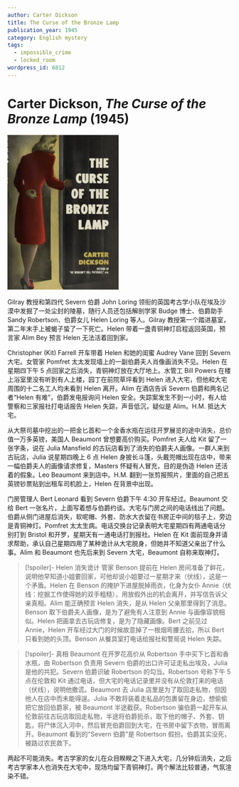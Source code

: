 ```yaml
---
author: Carter Dickson
title: The Curse of the Bronze Lamp
publication_year: 1945
category: English mystery
tags:
  - impossible_crime
  - locked_room
wordpress_id: 6812
---
```


# Carter Dickson, <i>The Curse of the Bronze Lamp</i> (1945)

<img src=images/1945_cover.jpg width=250/>

Gilray 教授和第四代 Severn 伯爵 John Loring 领衔的英国考古学小队在埃及沙漠中发掘了一处尘封的陵墓，随行人员还包括解剖学家 Budge 博士、伯爵助手 Sandy Robertson、伯爵女儿 Helen Loring 等人。Gilray 教授第一个踏进墓室，第二年末手上被蝎子蛰了一下死亡。Helen 带着一盏青铜神灯启程返回英国，预言家 Alim Bey 预言 Helen 无法活着回到家。

Christopher (Kit) Farrell 开车带着 Helen 和她的闺蜜 Audrey Vane 回到 Severn 大宅。女管家 Pomfret 太太发现墙上的一副伯爵夫人肖像画消失不见。Helen 在星期四下午 5 点回家之后消失，青铜神灯放在大厅地上。水管工 Bill Powers 在楼上浴室里没有听到有人上楼，园丁在前院草坪看到 Helen 进入大宅，但他和大宅周围的十二名工人均未看到 Helen 离开。Alim 在酒店告诉 Severn 伯爵和两名记者“Helen 有难”，伯爵发电报询问 Helen 安全。失踪案发生不到一小时，有人给警察和三家报社打电话报告 Helen 失踪，声音低沉，疑似是 Alim。H.M. 抵达大宅。

从大祭司墓中挖出的一把金匕首和一个金香水瓶在运往开罗展览的途中消失，总价值一万多英镑，美国人 Beaumont 曾想要高价购买。Pomfret 夫人给 Kit 留了一张字条，说在 Julia Mansfield 的古玩店看到了消失的伯爵夫人画像。一群人来到古玩店，Julia 说星期四晚上 6 点 Helen 身披长斗篷，头戴兜帽出现在店中，带来一幅伯爵夫人的画像请求修复，Masters 怀疑有人冒充，目的是伪造 Helen 还活着的假象。Leo Beaumont 来到店中。H.M. 翻到一张剪报照片，里面的自己把五英镑钞票贴到出租车司机脸上，Helen 在背景中出现。

门房管理人 Bert Leonard 看到 Severn 伯爵下午 4:30 开车经过。Beaumont 交给 Bert 一张名片，上面写着想与伯爵约谈。大宅与门房之间的电话线出了问题。伯爵从侧门进屋后消失，软呢帽、外套、防水大衣留在书房正中间的毯子上，旁边是青铜神灯。Pomfret 太太生病。电话交换台记录表明大宅星期四有两通电话分别打到 Bristol 和开罗，星期天有一通电话打到报社。Helen 在 Kit 面前现身并请求帮助，承认自己星期四用了某种诡计从大宅脱身，但她并不知道父亲出了什么事。Alim 和 Beaumont 也先后来到 Severn 大宅，Beaumont 自称来取神灯。

> [!spoiler]- Helen 消失诡计
> 管家 Benson 提前在 Helen 房间准备了鲜花，说明他早知道小姐要回家，可他却说小姐要过一星期才来（伏线），这是一个矛盾。Helen 在 Benson 的掩护下进屋脱掉雨衣，化身为女仆 Annie（伏线：挖掘工作使得她的双手粗糙），用放假外出的机会离开，并写信告诉父亲真相。Alim 能正确预言 Helen 消失，是从 Helen 父亲那里得到了消息。Benson 取下伯爵夫人画像，是为了避免有人注意到 Annie 与画像容貌相似。Helen 把画拿去古玩店修复，是为了隐藏画像。Bert 之前见过 Annie，Helen 开车经过大门的时候故意掉了一根烟弯腰去拾，所以 Bert 只看到她的头顶。Benson 从餐具室打电话给报社和警局说 Helen 失踪。

> [!spoiler]- 真相
> Beaumont 在开罗花高价从 Robertson 手中买下匕首和香水瓶，由 Robertson 负责用 Severn 伯爵的出口许可证走私出埃及，Julia 是他的共犯。Severn 伯爵识破 Robertson 的勾当。Robertson 号称下午 5 点在伦敦和 Kit 通过电话，但大宅的电话记录里并没有从伦敦打来的电话（伏线），说明他撒谎。Beaumont 去 Julia 店里是为了取回走私物，但因他人在店中而未能得逞。Julia 不敢将装着走私品的包裹留在身边，想偷偷把它放回伯爵家，被 Beaumont 半途截获。Robertson 骗伯爵一起开车从伦敦前往古玩店取回走私物，半途将伯爵扼杀，取下他的帽子、外套、钥匙，将尸体沉入河中，然后冒充伯爵回到大宅，在书房中留下衣物，冒雨离开。Beaumont 看到的“Severn 伯爵”是 Robertson 假扮。伯爵其实没死，被路过农民救下。

两起不可能消失。考古学家的女儿在众目睽睽之下进入大宅，几分钟后消失，之后考古学家本人也消失在大宅中，现场均留下青铜神灯。两个解法比较普通，气氛渲染不错。
